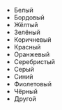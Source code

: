 - Белый
- Бордовый
- Жёлтый
- Зелёный
- Коричневый
- Красный
- Оранжевый
- Серебристый
- Серый
- Синий
- Фиолетовый
- Чёрный
- Другой
